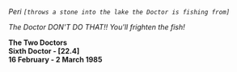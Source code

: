 _Peri_ _`[throws a stone into the lake the Doctor is fishing from]`_

_The Doctor_ _DON'T DO THAT!! You'll frighten the fish!_

**The Two Doctors  
Sixth Doctor - [22.4]  
16 February - 2 March 1985**